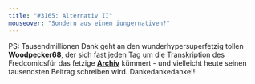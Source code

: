 ```yaml
---
title: "#3165: Alternativ II"
mouseover: "Sondern aus einem iungernativen?"
---
```


PS:
Tausendmillionen Dank geht an den wunderhypersuperfetzig tollen <strong>Woodpecker68</strong>, der sich fast jeden Tag um die Transkription des Fredcomicsfür das fetzige <a href="http://www.fonflatter.de/archiv/" title="Archiv"><strong>Archiv</strong></a> kümmert - und vielleicht heute seinen tausendsten Beitrag schreiben wird.
Dankedankedanke!!!
